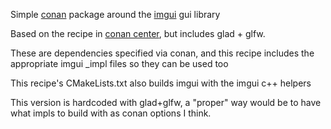 Simple [conan](https://conan.io/) package around the [imgui](https://github.com/ocornut/imgui) gui library

Based on the recipe in [conan center](https://github.com/conan-io/conan-center-index), but includes glad + glfw.

These are dependencies specified via conan, and this recipe includes the appropriate imgui _impl files so they can be used too

This recipe's CMakeLists.txt also builds imgui with the imgui c++ helpers

This version is hardcoded with glad+glfw, a "proper" way would be to have what impls to build with as conan options I think.

